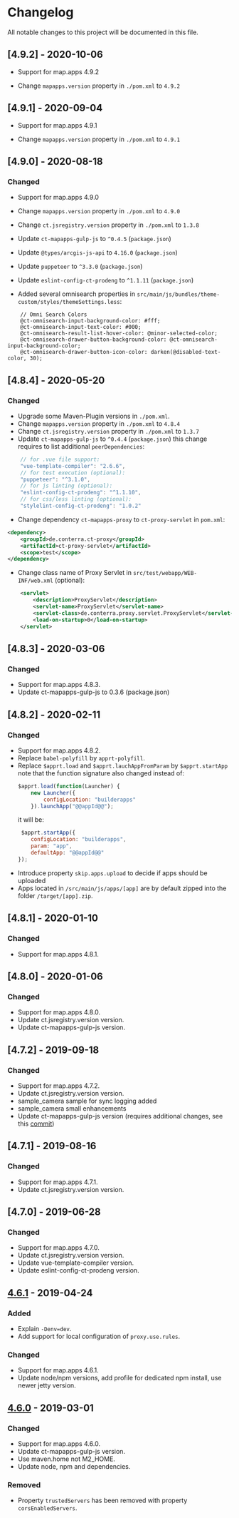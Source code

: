 # Changelog

All notable changes to this project will be documented in this file.

## [4.9.2] - 2020-10-06

- Support for map.apps 4.9.2

- Change `mapapps.version` property in `./pom.xml`  to `4.9.2`

## [4.9.1] - 2020-09-04

- Support for map.apps 4.9.1

- Change `mapapps.version` property in `./pom.xml`  to `4.9.1`

## [4.9.0] - 2020-08-18

### Changed

- Support for map.apps 4.9.0

- Change `mapapps.version` property in `./pom.xml`  to `4.9.0`
- Change `ct.jsregistry.version` property in `./pom.xml`  to `1.3.8`
- Update `ct-mapapps-gulp-js` to `^0.4.5` (`package.json`)
- Update `@types/arcgis-js-api` to `4.16.0` (`package.json`)
- Update `puppeteer` to `^3.3.0` (`package.json`)
- Update `eslint-config-ct-prodeng` to `^1.1.11` (`package.json`)

- Added several omnisearch properties in `src/main/js/bundles/theme-custom/styles/themeSettings.less`:

```less
    // Omni Search Colors
    @ct-omnisearch-input-background-color: #fff;
    @ct-omnisearch-input-text-color: #000;
    @ct-omnisearch-result-list-hover-color: @minor-selected-color;
    @ct-omnisearch-drawer-button-background-color: @ct-omnisearch-input-background-color;
    @ct-omnisearch-drawer-button-icon-color: darken(@disabled-text-color, 30);
```

## [4.8.4] - 2020-05-20

### Changed

- Upgrade some Maven-Plugin versions in `./pom.xml`.
- Change `mapapps.version` property in `./pom.xml`  to `4.8.4`
- Change `ct.jsregistry.version` property in `./pom.xml`  to `1.3.7`
- Update `ct-mapapps-gulp-js` to `^0.4.4` (`package.json`) this change requires to list additional `peerDependencies`:

```js
    // for .vue file support:
    "vue-template-compiler": "2.6.6",
    // for test execution (optional):
    "puppeteer": "^3.1.0",
    // for js linting (optional):
    "eslint-config-ct-prodeng": "^1.1.10",
    // for css/less linting (optional):
    "stylelint-config-ct-prodeng": "1.0.2"
```

- Change dependency `ct-mapapps-proxy` to `ct-proxy-servlet` in `pom.xml`:

```xml
<dependency>
    <groupId>de.conterra.ct-proxy</groupId>
    <artifactId>ct-proxy-servlet</artifactId>
    <scope>test</scope>
</dependency>
```

- Change class name of Proxy Servlet in `src/test/webapp/WEB-INF/web.xml` (optional):

```xml
    <servlet>
        <description>ProxyServlet</description>
        <servlet-name>ProxyServlet</servlet-name>
        <servlet-class>de.conterra.proxy.servlet.ProxyServlet</servlet-class>
        <load-on-startup>0</load-on-startup>
    </servlet>
```


## [4.8.3] - 2020-03-06

### Changed

- Support for map.apps 4.8.3.
- Update ct-mapapps-gulp-js to 0.3.6 (package.json)

## [4.8.2] - 2020-02-11

### Changed

- Support for map.apps 4.8.2.
- Replace `babel-polyfill` by `apprt-polyfill`.
- Replace `$apprt.load` and `$apprt.lauchAppFromParam` by `$apprt.startApp`
    note that the function signature also changed
    instead of:
    ```js
    $apprt.load(function(Launcher) {
        new Launcher({
            configLocation: "builderapps"
        }).launchApp("@@appId@@");
    ```
    it will be:
    ```js
     $apprt.startApp({
        configLocation: "builderapps",
        param: "app",
        defaultApp: "@@appId@@"
    });
    ```
- Introduce property `skip.apps.upload` to decide if apps should be uploaded
- Apps located in `/src/main/js/apps/[app]` are by default zipped into the folder `/target/[app].zip`.

## [4.8.1] - 2020-01-10

### Changed

- Support for map.apps 4.8.1.

## [4.8.0] - 2020-01-06

### Changed

- Support for map.apps 4.8.0.
- Update ct.jsregistry.version version.
- Update ct-mapapps-gulp-js version.

## [4.7.2] - 2019-09-18

### Changed

- Support for map.apps 4.7.2.
- Update ct.jsregistry.version version.
- sample_camera sample for sync logging added
- sample_camera small enhancements
- Update ct-mapapps-gulp-js version (requires additional changes, see this [commit](https://github.com/conterra/mapapps-4-developers/commit/c974a74a08a70316204d5c09aee22f8d39c70446))

## [4.7.1] - 2019-08-16

### Changed

- Support for map.apps 4.7.1.
- Update ct.jsregistry.version version.

## [4.7.0] - 2019-06-28

### Changed

- Support for map.apps 4.7.0.
- Update ct.jsregistry.version version.
- Update vue-template-compiler version.
- Update eslint-config-ct-prodeng version.

## [4.6.1] - 2019-04-24

### Added

- Explain `-Denv=dev`.
- Add support for local configuration of `proxy.use.rules`.

### Changed

- Support for map.apps 4.6.1.
- Update node/npm versions, add profile for dedicated npm install, use newer jetty version.

## [4.6.0] - 2019-03-01

### Changed

- Support for map.apps 4.6.0.
- Update ct-mapapps-gulp-js version.
- Use maven.home not M2_HOME.
- Update node, npm and dependencies.

### Removed

- Property `trustedServers` has been removed with property `corsEnabledServers`.

[Unreleased]: https://github.com/conterra/mapapps-4-developers/compare/4.6.0...HEAD
[4.6.1]: https://github.com/conterra/mapapps-4-developers/compare/4.6.0...4.6.1
[4.6.0]: https://github.com/conterra/mapapps-4-developers/compare/4.5.0...4.6.0
